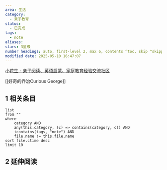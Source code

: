 ```yaml
---
area: 生活
category:
  - 亲子教育
status:
  - 已完成
tags:
  - note
aliases: 
stars: 3星级
number headings: auto, first-level 2, max 6, contents ^toc, skip ^skipped, start-at 1, _.1.1
modified date: 2025-05-10 16:47:07
---
```


[小花生 - 亲子阅读、英语启蒙、家庭教育经验交流社区](https://www.xiaohuasheng.cn/)

[[好奇的乔治Curious George]]

## 1 相关条目

```dataview
list
from ""
where 
    category AND
    any(this.category, (c) => contains(category, c)) AND
    icontains(tags, "note") AND
    file.name != this.file.name
sort file.ctime desc
limit 10
```


## 2 延伸阅读



